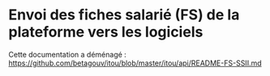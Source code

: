 # Envoi des fiches salarié (FS) de la plateforme vers les logiciels

Cette documentation a déménagé : https://github.com/betagouv/itou/blob/master/itou/api/README-FS-SSII.md
